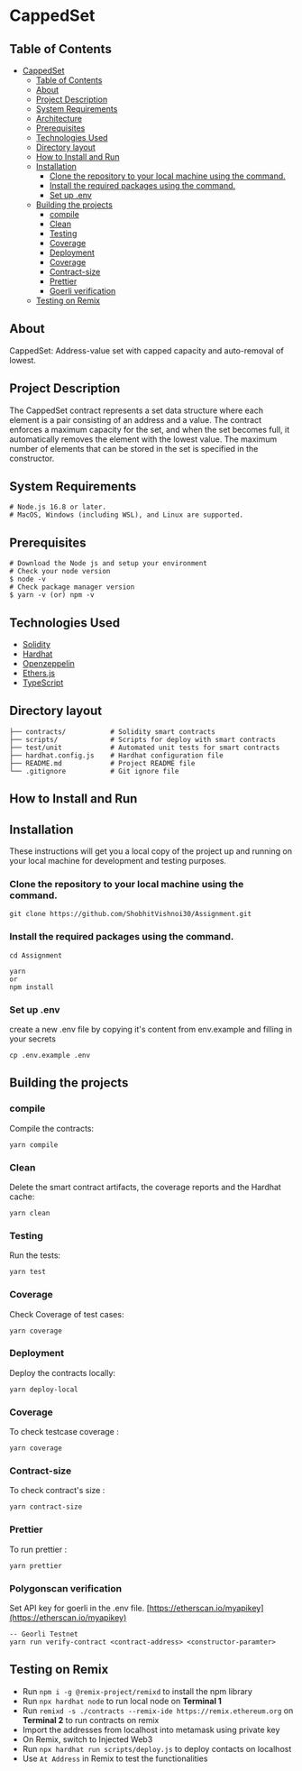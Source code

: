 # CappedSet

## Table of Contents

- [CappedSet](#CappedSet)
  - [Table of Contents](#table-of-contents)
  - [About](#about)
  - [Project Description](#project-description)
  - [System Requirements](#system-requirements)
  - [Architecture](#architecture)
  - [Prerequisites](#prerequisites)
  - [Technologies Used](#technologies-used)
  - [Directory layout](#directory-layout)
  - [How to Install and Run](#how-to-install-and-run)
  - [Installation](#installation)
    - [Clone the repository to your local machine using the command.](#clone-the-repository-to-your-local-machine-using-the-command)
    - [Install the required packages using the command.](#install-the-required-packages-using-the-command)
    - [Set up .env](#set-up-env)
  - [Building the projects](#building-the-projects)
    - [compile](#compile)
    - [Clean](#clean)
    - [Testing](#testing)
    - [Coverage](#coverage)
    - [Deployment](#deployment)
    - [Coverage](#coverage-1)
    - [Contract-size](#contract-size)
    - [Prettier](#prettier)
    - [Goerli verification](#polygonscan-verification)
  - [Testing on Remix](#testing-on-remix)

## About

CappedSet: Address-value set with capped capacity and auto-removal of lowest.

## Project Description

The CappedSet contract represents a set data structure where each element is a pair consisting of an address and a value. The contract enforces a maximum capacity for the set, and when the set becomes full, it automatically removes the element with the lowest value. The maximum number of elements that can be stored in the set is specified in the constructor.

## System Requirements

    # Node.js 16.8 or later.
    # MacOS, Windows (including WSL), and Linux are supported.

## Prerequisites

    # Download the Node js and setup your environment
    # Check your node version
    $ node -v
    # Check package manager version
    $ yarn -v (or) npm -v

## Technologies Used

- [Solidity](https://docs.soliditylang.org/en/v0.8.20/)
- [Hardhat](https://hardhat.org/)
- [Openzeppelin](https://openzeppelin.com/contracts/)
- [Ethers.js](https://docs.ethers.io/v5/)
- [TypeScript](https://www.typescript.com/)

## Directory layout

    ├── contracts/           # Solidity smart contracts
    ├── scripts/             # Scripts for deploy with smart contracts
    ├── test/unit            # Automated unit tests for smart contracts
    ├── hardhat.config.js    # Hardhat configuration file
    ├── README.md            # Project README file
    └── .gitignore           # Git ignore file

## How to Install and Run

## Installation

These instructions will get you a local copy of the project up and running on your local machine for development and testing purposes.

### Clone the repository to your local machine using the command.

```
git clone https://github.com/ShobhitVishnoi30/Assignment.git
```

### Install the required packages using the command.

```
cd Assignment

yarn
or
npm install
```

### Set up .env

create a new .env file by copying it's content from env.example and filling in your secrets

```
cp .env.example .env
```

## Building the projects

### compile

Compile the contracts:

```
yarn compile
```

### Clean

Delete the smart contract artifacts, the coverage reports and the Hardhat cache:

```
yarn clean
```

### Testing

Run the tests:

```
yarn test
```

### Coverage

Check Coverage of test cases:

```
yarn coverage
```

### Deployment

Deploy the contracts locally:

```
yarn deploy-local
```

### Coverage

To check testcase coverage :

```
yarn coverage
```

### Contract-size

To check contract's size :

```
yarn contract-size
```

### Prettier

To run prettier :

```
yarn prettier
```

### Polygonscan verification

Set API key for goerli in the .env file.
[https://etherscan.io/myapikey](https://etherscan.io/myapikey)

    -- Georli Testnet
    yarn run verify-contract <contract-address> <constructor-paramter>

## Testing on Remix

- Run `npm i -g @remix-project/remixd` to install the npm library
- Run `npx hardhat node` to run local node on **Terminal 1**
- Run `remixd -s ./contracts --remix-ide https://remix.ethereum.org` on **Terminal 2** to run contracts on remix
- Import the addresses from localhost into metamask using private key
- On Remix, switch to Injected Web3
- Run `npx hardhat run scripts/deploy.js` to deploy contacts on localhost
- Use `At Address` in Remix to test the functionalities
